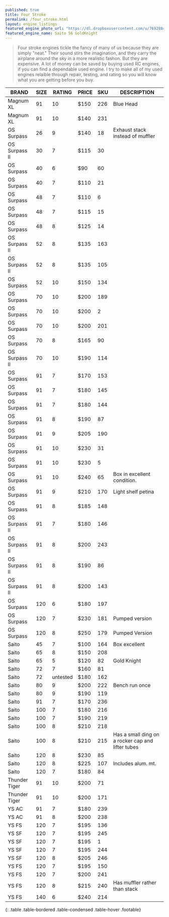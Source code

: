 ```yaml
---
published: true
title: Four Stroke
permalink: /four_stroke.html
layout: engine_listings
featured_engine_photo_url: "https://dl.dropboxusercontent.com/u/76928840/Website%20Photos/featured/4-stroke.jpg"
featured_engine_name: Saito 56 GoldKnight
---
```


> Four stroke engines tickle the fancy of many of us because they are simply "neat." Their sound stirs the imagination, and they carry the airplane around the sky in a more realistic fashon.  But they are expensive.  A lot of money can be saved by buying used RC engines, if you can find a dependable used engine. I try to make all of my used engines relaible through repair, testing, and rating so you will know what you are getting before you buy.

BRAND             | SIZE  | RATING | PRICE | SKU   | DESCRIPTION
------------------|-------|--------|-------|-------|---------------------
Magnum XL         | 91    | 10     | $150  | 226   | Blue Head
Magnum XL         | 91    | 10     | $140  | 231   |
OS Surpass        | 26    | 9      | $140  | 18    | Exhaust stack instead of muffler   
OS Surpass II     | 30    | 7      | $115  | 30    | 
OS Surpass        | 40    | 6      | $90   | 60    |                           
OS Surpass        | 40    | 7      | $110  | 21    |
OS Surpass        | 48    | 7      | $110  | 6     |   
OS Surpass        | 48    | 7      | $115  | 15    |
OS Surpass        | 48    | 8      | $125  | 14    |  
OS Surpass II     | 52    | 8      | $135  | 163   |
OS Surpass II     | 52    | 8      | $135  | 105   |
OS Surpass        | 52    | 10     | $150  | 134   |                           
OS Surpass        | 70    | 10     | $200  | 189   |
OS Surpass        | 70    | 10     | $200  | 2     |
OS Surpass        | 70    | 10     | $200  | 201   |                                                                      
OS Surpass        | 70    | 8      | $165  | 90    |
OS Surpass II     | 70    | 10     | $190  | 114   |
OS Surpass        | 91    | 7      | $170  | 153   |                             
OS Surpass        | 91    | 7      | $180  | 145   |
OS Surpass        | 91    | 7      | $180  | 144   |                               
OS Surpass        | 91    | 8      | $190  | 87    |
OS Surpass        | 91    | 9      | $205  | 190   |
OS Surpass        | 91    | 10     | $230  | 31    |
OS Surpass        | 91    | 10     | $230  | 5     |
OS Surpass        | 91    | 10     | $240  | 65    | Box in excellent condition.                                
OS Surpass        | 91    | 9      | $210  | 170   | Light shelf petina    
OS Surpass        | 91    | 8      | $185  | 148   |
OS Surpass II     | 91    | 7      | $180  | 146   |                       
OS Surpass II     | 91    | 8      | $200  | 243   |
OS Surpass II     | 91    | 8      | $190  | 86    |
OS Surpass II     | 91    | 8      | $200  | 143   |                            
OS Surpass        | 120   | 6      | $180  | 197   |
OS Surpass        | 120   | 7      | $230  | 181   | Pumped version
OS Surpass        | 120   | 8      | $250  | 179   | Pumped Version                                    
Saito             | 45    | 7      | $100  | 164   | Box excellent                                       
Saito             | 65    | 8      | $150  | 208   |
Saito             | 65    | 5      | $120  | 82    | Gold Knight   
Saito             | 72    | 7      | $160  | 81    |
Saito             | 72    |untested| $180  | 162   |                                  
Saito             | 80    | 9      | $200  | 222   | Bench run once
Saito             | 80    | 9      | $190  | 119   |
Saito             | 91    | 7      | $170  | 236   |                                                                            
Saito             | 100   | 7      | $180  | 216   |
Saito             | 100   | 7      | $190  | 219   |
Saito             | 100   | 8      | $210  | 218   |                                     
Saito             | 100   | 8      | $210  | 215   | Has a small ding on a rocker cap and lifter tubes                                     
Saito             | 120   | 8      | $230  | 85    |           
Saito             | 120   | 8      | $225  | 107   | Includes alum. mt.
Saito             | 120   | 7      | $180  | 84    |                                        
Thunder Tiger     | 91    | 10     | $200  | 71    |
Thunder Tiger     | 91    | 10     | $200  | 171   |           
YS AC             | 91    | 7      | $180  | 239   |
YS AC             | 91    | 8      | $200  | 238   |                                         
YS FS             | 120   | 7      | $195  | 136   |
YS SF             | 120   | 7      | $195  | 245   |
YS SF             | 120   | 7      | $195  | 1     |                                     
YS SF             | 120   | 7      | $195  | 244   |  
YS SF             | 120   | 8      | $205  | 246   |                                  
YS FS             | 120   | 7      | $195  | 150   |
YS FS             | 120   | 7      | $200  | 241   | 
YS FS             | 120   | 8      | $215  | 240   |Has muffler rather than stack 
YS FS             | 140   | 6      | $240  | 214   |  
{: .table .table-bordered .table-condensed .table-hover .footable}